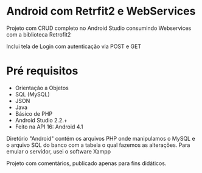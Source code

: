 # Android com Retrfit2 e WebServices

Projeto com CRUD completo no Android Studio consumindo Webservices com a biblioteca Retrofit2

Inclui tela de Login com autenticação via POST e GET

# Pré requisitos

* Orientação a Objetos
* SQL (MySQL)
* JSON
* Java
* Básico de PHP
* Android Studio 2.2.+
* Feito na API 16: Android 4.1

Diretório "Android" contém os arquivos PHP onde manipulamos o MySQL e o arquivo SQL do banco com a tabela o qual fazemos as alterações.
Para emular o servidor, usei o software Xampp

Projeto com comentários, publicado apenas para fins didáticos.
